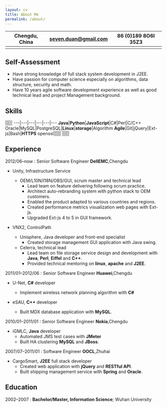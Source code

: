 ```yaml
---
layout: cv 
title: About Me
permalink: /about/
---
```


Chengdu, China | <seven.duan@gmail.com> | 86 (0)189 8O6I 35Z3 
---|---|---
||

Self-Assessment 
---------------
* Have strong knowledge of full stack system development in J2EE.
* Have passion for computer science especially on algorithms, data structure, security and math.
* Have 10 years agile software development experience as well as good technical lead and project Management background.

Skills
---------

|||||
---|---|---|---|---|---
**Java**|**Python**|**JavaScript**|C#|Perl|C/C++
Oracle|MySQL|PostgreSQL|**Linux**|**storage**|Algorithm
**Agile**|Git|jQuery|Ext-js|Bash|**HTTPS**
openssl|||||
|||||

Experience
----------

2012/06–now
:   Senior Software Engineer **DellEMC**,Chengdu 

* Unity, Infrastructure Service 

    * OEM/L10N/I18N/OBS/GUI, scrum master and technical lead
        * Lead team on feature delivering following scrum practice.
        * Architect auto-rebranding system with python stack to OEM customers.
        * Enabled the product adapted to various countries and regions.
        * Created performance metrics visualization web pages with Ext-js.
        * Upgraded Ext-js 4 to 5 in GUI framework.

* VNX2, ControlPath 
    * Unisphere, Java developer and front-end specialist
        * Created storage management GUI application with Java swing.
    * Celerra, technical lead 
        * Lead team on file storage service design and development with **Java**, **Perl**, **Eiffel** and **C++**.
        * Provided technical mentoring on **linux**, **apache** and **J2EE**.

2011/01–2012/06
:   Senior Software Engineer **Huawei**,Chengdu

* U-Net, **C#** developer
    * Implement wireless network planning algorithm with **C#**

* eSAU, **C++** developer
    * Built MDX database application with **MySQL**.

2010/01–2011/01
:   Senior Software Engineer **Nokia**,Chengdu

* iGMLC, **Java** developer
    * Automated JMS test cases with **JMeter**
    * Built HA clustering **MySQL** and **JBoss**.

2007/07–2011/01
:   Software Engineer **OOCL**,Zhuhai

* CargoSmart, **J2EE** full stack developer
    * Created web application with **jQuery** and **RESTful API**.
    * Built shipping management service with **Spring** and **Oracle**.

Education
---------

2002–2007 
:   **Bachelor/Master, Information Science**;  Wuhan University


